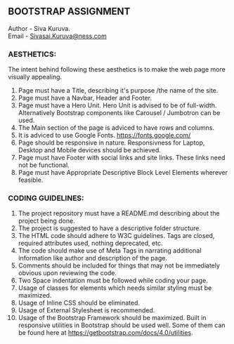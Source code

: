 ## BOOTSTRAP ASSIGNMENT
Author - Siva Kuruva.   
Email - Sivasai.Kuruva@ness.com

### AESTHETICS:
The intent behind following these aesthetics is to make the web page more visually appealing.

1. Page must have a Title, describing it's purpose /the name of the site.
2. Page must have a Navbar, Header and Footer.
3. Page must have a Hero Unit. Hero Unit is advised to be of full-width. Alternatively Bootstrap components like Carousel / Jumbotron can be used.
4. The Main section of the page is adviced to have rows and columns.
5. It is adviced to use Google Fonts. https://fonts.google.com/
6. Page should be responsive in nature. Responsivness for Laptop, Desktop and Mobile devices should be achieved.
7. Page must have Footer with social links and site links. These links need not be functional.
8. Page must have Appropriate Descriptive Block Level Elements wherever feasible.

### CODING GUIDELINES:

1. The project repository must have a README.md describing about the project being done.
2. The project is suggested to have a descriptive folder structure.
3. The HTML code should adhere to W3C guidelines. Tags are closed, required attributes used, nothing deprecated, etc.
4. The code should make use of Meta Tags in narrating additional information like author and description of the page.
5. Comments should be included for things that may not be immediately obvious upon reviewing the code.
6. Two Space indentation must be followed while coding your page.
7. Usage of classes for elements which needs similar styling must be maximized.
8. Usage of Inline CSS should be eliminated.
9. Usage of External Stylesheet is recommended.
10. Usage of the Bootstrap Framework should be maximized. Built in responsive utilities in Bootstrap should be used well. Some of them can be found here at https://getbootstrap.com/docs/4.0/utilities.

